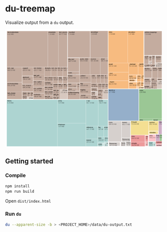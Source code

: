 du-treemap
==========

Visualize output from a `du` output.

![screenshot](doc/screenshot.png)

Getting started
---------------


### Compile

``` bash
npm install
npm run build
```

Open `dist/index.html`


### Run `du`

``` bash
du --apparent-size -b > <PROJECT_HOME>/data/du-output.txt
```
